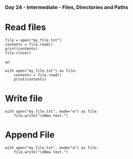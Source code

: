 ### Day 24 - Intermediate - Files, Directories and Paths

# Read files
    file = open("my_file.txt")
    contents = file.read()
    print(contents)
    file.close()

or:

    with open("my_file.txt") as file:
        contents = file.read()
        print(contents)

# Write file

    with open("my_file.txt", mode="w") as file:
        file.write("\nNew text.")

# Append File

    with open("my_file.txt", mode="a") as file:
        file.write("\nNew text.")
